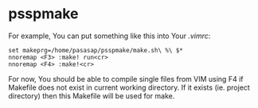 # psspmake

For example, You can put something like this into Your *.vimrc*:
```
set makeprg=/home/pasasap/psspmake/make.sh\ %\ $*
nnoremap <F3> :make! run<cr>
nnoremap <F4> :make!<cr>
```
For now, You should be able to compile single files from VIM using F4 if Makefile does not exist in current working directory. If it exists (ie. project directory) then this Makefile will be used for make.
